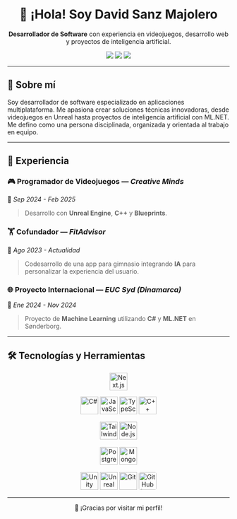 <h1 align="center">👋 ¡Hola! Soy David Sanz Majolero</h1>

<p align="center">
  <b>Desarrollador de Software</b> con experiencia en videojuegos, desarrollo web y proyectos de inteligencia artificial.
</p>

<p align="center">
  <a href="mailto:davidsanzmajolero@gmail.com"><img src="https://img.shields.io/badge/email-davidsanzmajolero@gmail.com-red?style=for-the-badge&logo=gmail&logoColor=white" /></a>
  <a href="https://www.linkedin.com/in/david-sanz-majolero"><img src="https://img.shields.io/badge/LinkedIn-David%20Sanz%20Majolero-blue?style=for-the-badge&logo=linkedin" /></a>
  <a href="https://github.com/daviidsaanz"><img src="https://img.shields.io/badge/GitHub-daviidsaanz-black?style=for-the-badge&logo=github&logoColor=white" /></a>
</p>

---

## 🧠 Sobre mí

Soy desarrollador de software especializado en aplicaciones multiplataforma. Me apasiona crear soluciones técnicas innovadoras, desde videojuegos en Unreal hasta proyectos de inteligencia artificial con ML.NET. Me defino como una persona disciplinada, organizada y orientada al trabajo en equipo.

---

## 💼 Experiencia

### 🎮 Programador de Videojuegos — *Creative Minds*  
📅 *Sep 2024 - Feb 2025*  
> Desarrollo con **Unreal Engine**, **C++** y **Blueprints**.

### 🏋️ Cofundador — *FitAdvisor*  
📅 *Ago 2023 - Actualidad*  
> Codesarrollo de una app para gimnasio integrando **IA** para personalizar la experiencia del usuario.

### 🌐 Proyecto Internacional — *EUC Syd (Dinamarca)*  
📅 *Ene 2024 - Nov 2024*  
> Proyecto de **Machine Learning** utilizando **C#** y **ML.NET** en Sønderborg.

---

## 🛠 Tecnologías y Herramientas

<p align="center">
  <!-- Next.js al principio -->
  <img src="https://cdn.jsdelivr.net/gh/devicons/devicon/icons/nextjs/nextjs-original-wordmark.svg" height="40" alt="Next.js" />
</p>

<p align="center">
  <!-- Lenguajes -->
  <img src="https://cdn.jsdelivr.net/gh/devicons/devicon/icons/csharp/csharp-original.svg" height="40" alt="C#" />
  <img src="https://cdn.jsdelivr.net/gh/devicons/devicon/icons/javascript/javascript-original.svg" height="40" alt="JavaScript" />
  <img src="https://cdn.jsdelivr.net/gh/devicons/devicon/icons/typescript/typescript-original.svg" height="40" alt="TypeScript" />
  <img src="https://cdn.jsdelivr.net/gh/devicons/devicon/icons/cplusplus/cplusplus-original.svg" height="40" alt="C++" />
</p>

<p align="center">
  <!-- Frameworks y estilos -->
  <img src="https://upload.wikimedia.org/wikipedia/commons/d/d5/Tailwind_CSS_Logo.svg" height="40" alt="Tailwind CSS" />
  <img src="https://cdn.jsdelivr.net/gh/devicons/devicon/icons/nodejs/nodejs-original.svg" height="40" alt="Node.js" />
</p>

<p align="center">
  <!-- Bases de datos -->
  <img src="https://cdn.jsdelivr.net/gh/devicons/devicon/icons/postgresql/postgresql-original.svg" height="40" alt="PostgreSQL" />
  <img src="https://cdn.jsdelivr.net/gh/devicons/devicon/icons/mongodb/mongodb-original.svg" height="40" alt="MongoDB" />
</p>

<p align="center">
  <!-- Engines y control de versiones -->
  <img src="https://cdn.jsdelivr.net/gh/devicons/devicon/icons/unity/unity-original.svg" height="40" alt="Unity" />
  <img src="https://upload.wikimedia.org/wikipedia/commons/0/0c/Unreal_Engine_Logo_White.png" height="40" alt="Unreal Engine" />
  <img src="https://cdn.jsdelivr.net/gh/devicons/devicon/icons/git/git-original.svg" height="40" alt="Git" />
  <img src="https://cdn.jsdelivr.net/gh/devicons/devicon/icons/github/github-original.svg" height="40" alt="GitHub (White)" style="background-color:white; border-radius:4px;" />
</p>

---

<p align="center">
  🚀 ¡Gracias por visitar mi perfil!
</p>
